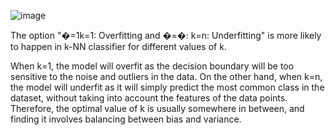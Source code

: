 ![image](https://user-images.githubusercontent.com/89120960/232273480-60fd385d-bea0-42c3-85ae-763418ad53ac.png)

<p>
The option "�=1k=1: Overfitting and �=�: k=n: Underfitting" is more likely to happen in k-NN classifier for different values of k.

When k=1, the model will overfit as the decision boundary will be too sensitive to the noise and outliers in the data. On the other hand, when k=n, the model will underfit as it will simply predict the most common class in the dataset, without taking into account the features of the data points. Therefore, the optimal value of k is usually somewhere in between, and finding it involves balancing between bias and variance.
</p>
